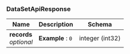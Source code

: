 
<a name="datasetapiresponse"></a>
### DataSetApiResponse

|Name|Description|Schema|
|---|---|---|
|**records**  <br>*optional*|**Example** : `0`|integer (int32)|



